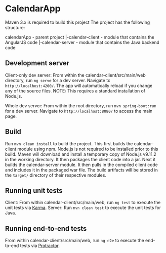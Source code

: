 # CalendarApp

Maven 3.x is required to build this project
The project has the following structure:

  calendarApp - parent project
    |-calendar-client - module that contains the AngularJS code
    |-calendar-server - module that contains the Java backend code

## Development server

Client-only dev server: From within the calendar-client/src/main/web directory, run `ng serve` for a dev server. Navigate to `http://localhost:4200/`. The app will automatically reload if you change any of the source files. NOTE: This requires a standard installation of Node.js.

Whole dev server: From within the root directory, run `mvn spring-boot:run` for a dev server.  Navigate to `http://localhost:8080/` to access the main page.

## Build

Run `mvn clean install` to build the project. This first builds the calendar-client module using npm. Node.js is not required to be installed prior to this build. Maven will download and install a temporary copy of Node.js v9.11.2 in the working directory. It then packages the client code into a jar. Next it builds the calendar-server module. It then pulls in the compiled client code and includes it in the packaged war file.
The build artifacts will be stored in the `target/` directory of their respective modules.

## Running unit tests

Client: From within calendar-client/src/main/web, run `ng test` to execute the unit tests via [Karma](https://karma-runner.github.io).
Server: Run `mvn clean test` to execute the unit tests for Java.

## Running end-to-end tests

From within calendar-client/src/main/web, run `ng e2e` to execute the end-to-end tests via [Protractor](http://www.protractortest.org/).

